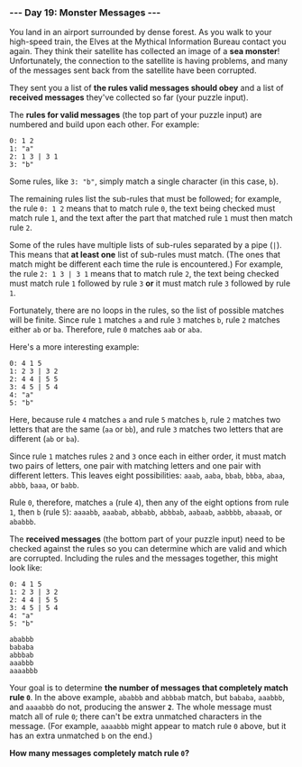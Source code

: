 ### --- Day 19: Monster Messages ---

You land in an airport surrounded by dense forest. As you walk to your
high-speed train, the Elves at the Mythical Information Bureau contact you
again. They think their satellite has collected an image of a **sea monster**!
Unfortunately, the connection to the satellite is having problems, and many
of the messages sent back from the satellite have been corrupted.

They sent you a list of **the rules valid messages should obey** and a list of
**received messages** they've collected so far (your puzzle input).

The **rules for valid messages** (the top part of your puzzle input) are
numbered and build upon each other. For example:

```
0: 1 2
1: "a"
2: 1 3 | 3 1
3: "b"
```

Some rules, like `3: "b"`, simply match a single character (in this case, `b`).

The remaining rules list the sub-rules that must be followed; for example,
the rule `0: 1 2` means that to match rule `0`, the text being checked must
match rule `1`, and the text after the part that matched rule `1` must then
match rule `2`.

Some of the rules have multiple lists of sub-rules separated by a pipe (`|`).
This means that **at least one** list of sub-rules must match. (The ones that
match might be different each time the rule is encountered.) For example,
the rule `2: 1 3 | 3 1` means that to match rule `2`, the text being checked
must match rule `1` followed by rule `3` **or** it must match rule `3` followed by
rule `1`.

Fortunately, there are no loops in the rules, so the list of possible
matches will be finite. Since rule `1` matches `a` and rule `3` matches `b`, rule `2`
matches either `ab` or `ba`. Therefore, rule `0` matches `aab` or `aba`.

Here's a more interesting example:

```
0: 4 1 5
1: 2 3 | 3 2
2: 4 4 | 5 5
3: 4 5 | 5 4
4: "a"
5: "b"
```

Here, because rule `4` matches `a` and rule `5` matches `b`, rule `2` matches two
letters that are the same (`aa` or `bb`), and rule `3` matches two letters that
are different (`ab` or `ba`).

Since rule `1` matches rules `2` and `3` once each in either order, it must match
two pairs of letters, one pair with matching letters and one pair with
different letters. This leaves eight possibilities: `aaab`, `aaba`, `bbab`, `bbba`,
`abaa`, `abbb`, `baaa`, or `babb`.

Rule `0`, therefore, matches `a` (rule `4`), then any of the eight options from
rule `1`, then `b` (rule `5`): `aaaabb`, `aaabab`, `abbabb`, `abbbab`, `aabaab`, `aabbbb`,
`abaaab`, or `ababbb`.

The **received messages** (the bottom part of your puzzle input) need to be
checked against the rules so you can determine which are valid and which
are corrupted. Including the rules and the messages together, this might
look like:

```
0: 4 1 5
1: 2 3 | 3 2
2: 4 4 | 5 5
3: 4 5 | 5 4
4: "a"
5: "b"

ababbb
bababa
abbbab
aaabbb
aaaabbb
```

Your goal is to determine **the number of messages that completely match rule
`0`**. In the above example, `ababbb` and `abbbab` match, but `bababa`, `aaabbb`, and
`aaaabbb` do not, producing the answer **`2`**. The whole message must match all of
rule `0`; there can't be extra unmatched characters in the message. (For
example, `aaaabbb` might appear to match rule `0` above, but it has an extra
unmatched `b` on the end.)

**How many messages completely match rule `0`?**
